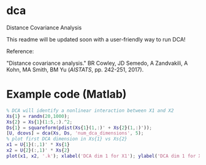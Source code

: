 # dca
Distance Covariance Analysis

This readme will be updated soon with a user-friendly way to run DCA!

Reference:

"Distance covariance analysis." BR Cowley, JD Semedo, A Zandvakili, A Kohn, MA Smith, BM Yu (*AISTATS*, pp. 242-251, 2017).

# Example code (Matlab)

```matlab
% DCA will identify a nonlinear interaction between X1 and X2
Xs{1} = randn(20,1000);
Xs{2} = Xs{1}(1:5,:).^2;
Ds{1} = squareform(pdist(Xs{1}(1,:)' + Xs{2}(1,:)'));
[U, dcovs] = dca(Xs, Ds, 'num_dca_dimensions', 5);
% plot first DCA dimension in Xs{1} vs Xs{2}
x1 = U{1}(:,1)' * Xs{1}
x2 = U{2}(:,1)' * Xs{2}
plot(x1, x2, '.k'); xlabel('DCA dim 1 for X1'); ylabel('DCA dim 1 for X2')
```
